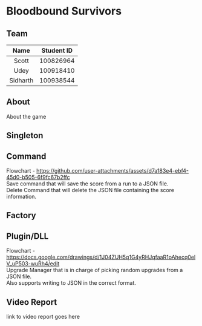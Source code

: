 # Bloodbound Survivors

## Team

| Name | Student ID |
| :-: | :-: |
| Scott | 100826964 |
| Udey | 100918410 |
| Sidharth | 100938544 |

## About

About the game

## Singleton

## Command
Flowchart - https://github.com/user-attachments/assets/d7a183e4-ebf4-45d0-b505-6f9fc67b2ffc  
Save command that will save the score from a run to a JSON file.  
Delete Command that will delete the JSON file containing the score information.

## Factory

## Plugin/DLL

Flowchart - https://docs.google.com/drawings/d/1J04ZUH5q1G4yRHJqfaaR1oAhecq0elV_uP503-wuRh4/edit  
Upgrade Manager that is in charge of picking random upgrades from a JSON file.  
Also supports writing to JSON in the correct format.

## Video Report

link to video report goes here
